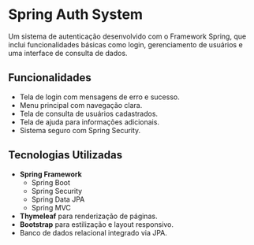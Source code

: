# Spring Auth System

Um sistema de autenticação desenvolvido com o Framework Spring, que inclui funcionalidades básicas como login, gerenciamento de usuários e uma interface de consulta de dados.

## Funcionalidades
- Tela de login com mensagens de erro e sucesso.
- Menu principal com navegação clara.
- Tela de consulta de usuários cadastrados.
- Tela de ajuda para informações adicionais.
- Sistema seguro com Spring Security.

## Tecnologias Utilizadas
- **Spring Framework**
    - Spring Boot
    - Spring Security
    - Spring Data JPA
    - Spring MVC
- **Thymeleaf** para renderização de páginas.
- **Bootstrap** para estilização e layout responsivo.
- Banco de dados relacional integrado via JPA.  
